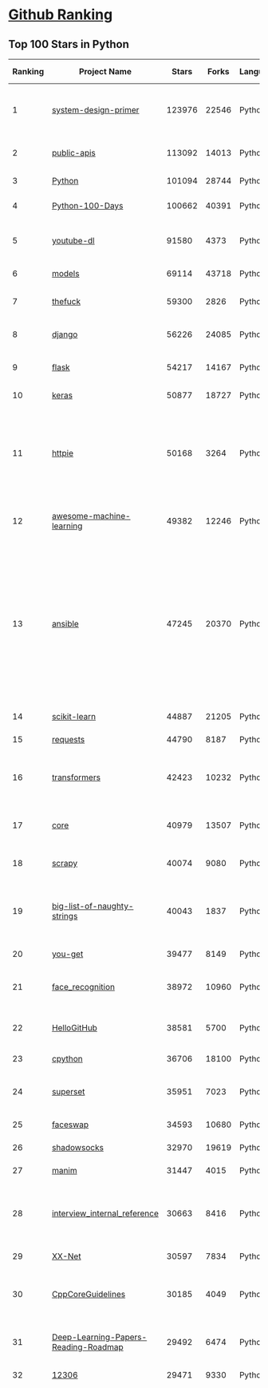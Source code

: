 [Github Ranking](../README.md)
==========

## Top 100 Stars in Python

| Ranking | Project Name | Stars | Forks | Language | Open Issues | Description | Last Commit |
| ------- | ------------ | ----- | ----- | -------- | ----------- | ----------- | ----------- |
| 1 | [system-design-primer](https://github.com/donnemartin/system-design-primer) | 123976 | 22546 | Python | 183 | Learn how to design large-scale systems. Prep for the system design interview.  Includes Anki flashcards. | 2021-03-16T00:15:08Z |
| 2 | [public-apis](https://github.com/public-apis/public-apis) | 113092 | 14013 | Python | 270 | A collective list of free APIs for use in software and web development. | 2021-03-17T00:28:20Z |
| 3 | [Python](https://github.com/TheAlgorithms/Python) | 101094 | 28744 | Python | 54 | All Algorithms implemented in Python | 2021-03-16T10:09:56Z |
| 4 | [Python-100-Days](https://github.com/jackfrued/Python-100-Days) | 100662 | 40391 | Python | 544 | Python - 100天从新手到大师 | 2021-03-13T04:09:00Z |
| 5 | [youtube-dl](https://github.com/ytdl-org/youtube-dl) | 91580 | 4373 | Python | 3980 | Command-line program to download videos from YouTube.com and other video sites | 2021-03-16T20:12:39Z |
| 6 | [models](https://github.com/tensorflow/models) | 69114 | 43718 | Python | 1110 | Models and examples built with TensorFlow | 2021-03-16T21:02:40Z |
| 7 | [thefuck](https://github.com/nvbn/thefuck) | 59300 | 2826 | Python | 254 | Magnificent app which corrects your previous console command. | 2021-03-13T13:24:54Z |
| 8 | [django](https://github.com/django/django) | 56226 | 24085 | Python | 168 | The Web framework for perfectionists with deadlines. | 2021-03-17T02:46:38Z |
| 9 | [flask](https://github.com/pallets/flask) | 54217 | 14167 | Python | 21 | The Python micro framework for building web applications. | 2021-03-16T20:13:14Z |
| 10 | [keras](https://github.com/keras-team/keras) | 50877 | 18727 | Python | 3232 | Deep Learning for humans | 2021-03-16T18:16:26Z |
| 11 | [httpie](https://github.com/httpie/httpie) | 50168 | 3264 | Python | 141 | As easy as /aitch-tee-tee-pie/ 🥧 Modern, user-friendly command-line HTTP client for the API era. JSON support, colors, sessions, downloads, plugins & more. https://twitter.com/httpie | 2021-02-27T16:54:56Z |
| 12 | [awesome-machine-learning](https://github.com/josephmisiti/awesome-machine-learning) | 49382 | 12246 | Python | 4 | A curated list of awesome Machine Learning frameworks, libraries and software. | 2021-03-10T09:15:34Z |
| 13 | [ansible](https://github.com/ansible/ansible) | 47245 | 20370 | Python | 1867 | Ansible is a radically simple IT automation platform that makes your applications and systems easier to deploy and maintain. Automate everything from code deployment to network configuration to cloud management, in a language that approaches plain English, using SSH, with no agents to install on remote systems. https://docs.ansible.com. | 2021-03-17T02:25:16Z |
| 14 | [scikit-learn](https://github.com/scikit-learn/scikit-learn) | 44887 | 21205 | Python | 2362 | scikit-learn: machine learning in Python | 2021-03-17T01:58:43Z |
| 15 | [requests](https://github.com/psf/requests) | 44790 | 8187 | Python | 316 | A simple, yet elegant HTTP library. | 2021-03-15T15:07:31Z |
| 16 | [transformers](https://github.com/huggingface/transformers) | 42423 | 10232 | Python | 569 | 🤗Transformers: State-of-the-art Natural Language Processing for Pytorch and TensorFlow 2.0. | 2021-03-17T02:21:11Z |
| 17 | [core](https://github.com/home-assistant/core) | 40979 | 13507 | Python | 1664 | :house_with_garden: Open source home automation that puts local control and privacy first | 2021-03-17T01:39:21Z |
| 18 | [scrapy](https://github.com/scrapy/scrapy) | 40074 | 9080 | Python | 795 | Scrapy, a fast high-level web crawling & scraping framework for Python. | 2021-03-16T22:54:11Z |
| 19 | [big-list-of-naughty-strings](https://github.com/minimaxir/big-list-of-naughty-strings) | 40043 | 1837 | Python | 74 | The Big List of Naughty Strings is a list of strings which have a high probability of causing issues when used as user-input data. | 2021-02-22T01:19:23Z |
| 20 | [you-get](https://github.com/soimort/you-get) | 39477 | 8149 | Python | 351 | :arrow_double_down: Dumb downloader that scrapes the web | 2021-03-11T02:26:50Z |
| 21 | [face_recognition](https://github.com/ageitgey/face_recognition) | 38972 | 10960 | Python | 589 | The world's simplest facial recognition api for Python and the command line | 2021-02-14T15:50:55Z |
| 22 | [HelloGitHub](https://github.com/521xueweihan/HelloGitHub) | 38581 | 5700 | Python | 22 | :octocat: 分享 GitHub 上有趣、入门级的开源项目（5 周年） | 2021-03-11T14:43:59Z |
| 23 | [cpython](https://github.com/python/cpython) | 36706 | 18100 | Python | 1483 | The Python programming language | 2021-03-17T00:13:12Z |
| 24 | [superset](https://github.com/apache/superset) | 35951 | 7023 | Python | 836 | Apache Superset is a Data Visualization and Data Exploration Platform | 2021-03-17T02:18:09Z |
| 25 | [faceswap](https://github.com/deepfakes/faceswap) | 34593 | 10680 | Python | 12 | Deepfakes Software For All | 2021-03-16T23:20:41Z |
| 26 | [shadowsocks](https://github.com/shadowsocks/shadowsocks) | 32970 | 19619 | Python | 447 | None | 2021-02-28T20:39:55Z |
| 27 | [manim](https://github.com/3b1b/manim) | 31447 | 4015 | Python | 319 | Animation engine for explanatory math videos | 2021-03-08T13:56:01Z |
| 28 | [interview_internal_reference](https://github.com/0voice/interview_internal_reference) | 30663 | 8416 | Python | 23 | 2021年最新总结，阿里，腾讯，百度，美团，头条等技术面试题目，以及答案，专家出题人分析汇总。 | 2021-03-03T08:23:36Z |
| 29 | [XX-Net](https://github.com/XX-net/XX-Net) | 30597 | 7834 | Python | 7691 | A proxy tool to bypass GFW. | 2021-01-20T11:06:31Z |
| 30 | [CppCoreGuidelines](https://github.com/isocpp/CppCoreGuidelines) | 30185 | 4049 | Python | 176 | The C++ Core Guidelines are a set of tried-and-true guidelines, rules, and best practices about coding in C++ | 2021-03-11T20:25:10Z |
| 31 | [Deep-Learning-Papers-Reading-Roadmap](https://github.com/floodsung/Deep-Learning-Papers-Reading-Roadmap) | 29492 | 6474 | Python | 83 | Deep Learning papers reading roadmap for anyone who are eager to learn this amazing tech! | 2021-02-01T15:08:16Z |
| 32 | [12306](https://github.com/testerSunshine/12306) | 29471 | 9330 | Python | 258 | 12306智能刷票，订票 | 2021-01-11T03:52:27Z |
| 33 | [funNLP](https://github.com/fighting41love/funNLP) | 29316 | 8662 | Python | 15 | 中英文敏感词、语言检测、中外手机/电话归属地/运营商查询、名字推断性别、手机号抽取、身份证抽取、邮箱抽取、中日文人名库、中文缩写库、拆字词典、词汇情感值、停用词、反动词表、暴恐词表、繁简体转换、英文模拟中文发音、汪峰歌词生成器、职业名称词库、同义词库、反义词库、否定词库、汽车品牌词库、汽车零件词库、连续英文切割、各种中文词向量、公司名字大全、古诗词库、IT词库、财经词库、成语词库、地名词库、历史名人词库、诗词词库、医学词库、饮食词库、法律词库、汽车词库、动物词库、中文聊天语料、中文谣言数据、百度中文问答数据集、句子相似度匹配算法集合、bert资源、文本生成&摘要相关工具、cocoNLP信息抽取工具、国内电话号码正则匹配、清华大学XLORE:中英文跨语言百科知识图谱、清华大学人工智能技术系列报告、自然语言生成、NLU太难了系列、自动对联数据及机器人、用户名黑名单列表、罪名法务名词及分类模型、微信公众号语料、cs224n深度学习自然语言处理课程、中文手写汉字识别、中文自然语言处理 语料/数据集、变量命名神器、分词语料库+代码、任务型对话英文数据集、ASR 语音数据集 + 基于深度学习的中文语音识别系统、笑声检测器、Microsoft多语言数字/单位/如日期时间识别包、中华新华字典数据库及api(包括常用歇后语、成语、词语和汉字)、文档图谱自动生成、SpaCy 中文模型、Common Voice语音识别数据集新版、神经网络关系抽取、基于bert的命名实体识别、关键词(Keyphrase)抽取包pke、基于医疗领域知识图谱的问答系统、基于依存句法与语义角色标注的事件三元组抽取、依存句法分析4万句高质量标注数据、cnocr：用来做中文OCR的Python3包、中文人物关系知识图谱项目、中文nlp竞赛项目及代码汇总、中文字符数据、speech-aligner: 从“人声语音”及其“语言文本”产生音素级别时间对齐标注的工具、AmpliGraph: 知识图谱表示学习(Python)库：知识图谱概念链接预测、Scattertext 文本可视化(python)、语言/知识表示工具：BERT & ERNIE、中文对比英文自然语言处理NLP的区别综述、Synonyms中文近义词工具包、HarvestText领域自适应文本挖掘工具（新词发现-情感分析-实体链接等）、word2word：(Python)方便易用的多语言词-词对集：62种语言/3,564个多语言对、语音识别语料生成工具：从具有音频/字幕的在线视频创建自动语音识别(ASR)语料库、构建医疗实体识别的模型（包含词典和语料标注）、单文档非监督的关键词抽取、Kashgari中使用gpt-2语言模型、开源的金融投资数据提取工具、文本自动摘要库TextTeaser: 仅支持英文、人民日报语料处理工具集、一些关于自然语言的基本模型、基于14W歌曲知识库的问答尝试--功能包括歌词接龙and已知歌词找歌曲以及歌曲歌手歌词三角关系的问答、基于Siamese bilstm模型的相似句子判定模型并提供训练数据集和测试数据集、用Transformer编解码模型实现的根据Hacker News文章标题自动生成评论、用BERT进行序列标记和文本分类的模板代码、LitBank：NLP数据集——支持自然语言处理和计算人文学科任务的100部带标记英文小说语料、百度开源的基准信息抽取系统、虚假新闻数据集、Facebook: LAMA语言模型分析，提供Transformer-XL/BERT/ELMo/GPT预训练语言模型的统一访问接口、CommonsenseQA：面向常识的英文QA挑战、中文知识图谱资料、数据及工具、各大公司内部里大牛分享的技术文档 PDF 或者 PPT、自然语言生成SQL语句（英文）、中文NLP数据增强（EDA）工具、英文NLP数据增强工具 、基于医药知识图谱的智能问答系统、京东商品知识图谱、基于mongodb存储的军事领域知识图谱问答项目、基于远监督的中文关系抽取、语音情感分析、中文ULMFiT-情感分析-文本分类-语料及模型、一个拍照做题程序、世界各国大规模人名库、一个利用有趣中文语料库 qingyun 训练出来的中文聊天机器人、中文聊天机器人seqGAN、省市区镇行政区划数据带拼音标注、教育行业新闻语料库包含自动文摘功能、开放了对话机器人-知识图谱-语义理解-自然语言处理工具及数据、中文知识图谱：基于百度百科中文页面-抽取三元组信息-构建中文知识图谱、masr: 中文语音识别-提供预训练模型-高识别率、Python音频数据增广库、中文全词覆盖BERT及两份阅读理解数据、ConvLab：开源多域端到端对话系统平台、中文自然语言处理数据集、基于最新版本rasa搭建的对话系统、基于TensorFlow和BERT的管道式实体及关系抽取、一个小型的证券知识图谱/知识库、复盘所有NLP比赛的TOP方案、OpenCLaP：多领域开源中文预训练语言模型仓库、UER：基于不同语料+编码器+目标任务的中文预训练模型仓库、中文自然语言处理向量合集、基于金融-司法领域(兼有闲聊性质)的聊天机器人、g2pC：基于上下文的汉语读音自动标记模块、Zincbase 知识图谱构建工具包、诗歌质量评价/细粒度情感诗歌语料库、快速转化「中文数字」和「阿拉伯数字」、百度知道问答语料库、基于知识图谱的问答系统、jieba_fast 加速版的jieba、正则表达式教程、中文阅读理解数据集、基于BERT等最新语言模型的抽取式摘要提取、Python利用深度学习进行文本摘要的综合指南、知识图谱深度学习相关资料整理、维基大规模平行文本语料、StanfordNLP 0.2.0：纯Python版自然语言处理包、NeuralNLP-NeuralClassifier：腾讯开源深度学习文本分类工具、端到端的封闭域对话系统、中文命名实体识别：NeuroNER vs. BertNER、新闻事件线索抽取、2019年百度的三元组抽取比赛：“科学空间队”源码、基于依存句法的开放域文本知识三元组抽取和知识库构建、中文的GPT2训练代码、ML-NLP - 机器学习(Machine Learning)NLP面试中常考到的知识点和代码实现、nlp4han:中文自然语言处理工具集(断句/分词/词性标注/组块/句法分析/语义分析/NER/N元语法/HMM/代词消解/情感分析/拼写检查、XLM：Facebook的跨语言预训练语言模型、用基于BERT的微调和特征提取方法来进行知识图谱百度百科人物词条属性抽取、中文自然语言处理相关的开放任务-数据集-当前最佳结果、CoupletAI - 基于CNN+Bi-LSTM+Attention 的自动对对联系统、抽象知识图谱、MiningZhiDaoQACorpus - 580万百度知道问答数据挖掘项目、brat rapid annotation tool: 序列标注工具、大规模中文知识图谱数据：1.4亿实体、数据增强在机器翻译及其他nlp任务中的应用及效果、allennlp阅读理解:支持多种数据和模型、PDF表格数据提取工具 、 Graphbrain：AI开源软件库和科研工具，目的是促进自动意义提取和文本理解以及知识的探索和推断、简历自动筛选系统、基于命名实体识别的简历自动摘要、中文语言理解测评基准，包括代表性的数据集&基准模型&语料库&排行榜、树洞 OCR 文字识别 、从包含表格的扫描图片中识别表格和文字、语声迁移、Python口语自然语言处理工具集(英文)、 similarity：相似度计算工具包，java编写、海量中文预训练ALBERT模型 、Transformers 2.0 、基于大规模音频数据集Audioset的音频增强 、Poplar：网页版自然语言标注工具、图片文字去除，可用于漫画翻译 、186种语言的数字叫法库、Amazon发布基于知识的人-人开放领域对话数据集 、中文文本纠错模块代码、繁简体转换 、 Python实现的多种文本可读性评价指标、类似于人名/地名/组织机构名的命名体识别数据集 、东南大学《知识图谱》研究生课程(资料)、. 英文拼写检查库 、 wwsearch是企业微信后台自研的全文检索引擎、CHAMELEON：深度学习新闻推荐系统元架构 、 8篇论文梳理BERT相关模型进展与反思、DocSearch：免费文档搜索引擎、 LIDA：轻量交互式对话标注工具 、aili - the fastest in-memory index in the East 东半球最快并发索引 、知识图谱车音工作项目、自然语言生成资源大全 、中日韩分词库mecab的Python接口库、中文文本摘要/关键词提取、汉字字符特征提取器 (featurizer)，提取汉字的特征（发音特征、字形特征）用做深度学习的特征、中文生成任务基准测评 、中文缩写数据集、中文任务基准测评 - 代表性的数据集-基准(预训练)模型-语料库-baseline-工具包-排行榜、PySS3：面向可解释AI的SS3文本分类器机器可视化工具 、中文NLP数据集列表、COPE - 格律诗编辑程序、doccano：基于网页的开源协同多语言文本标注工具 、PreNLP：自然语言预处理库、简单的简历解析器，用来从简历中提取关键信息、用于中文闲聊的GPT2模型：GPT2-chitchat、基于检索聊天机器人多轮响应选择相关资源列表(Leaderboards、Datasets、Papers)、(Colab)抽象文本摘要实现集锦(教程 、词语拼音数据、高效模糊搜索工具、NLP数据增广资源集、微软对话机器人框架 、 GitHub Typo Corpus：大规模GitHub多语言拼写错误/语法错误数据集、TextCluster：短文本聚类预处理模块 Short text cluster、面向语音识别的中文文本规范化、BLINK：最先进的实体链接库、BertPunc：基于BERT的最先进标点修复模型、Tokenizer：快速、可定制的文本词条化库、中文语言理解测评基准，包括代表性的数据集、基准(预训练)模型、语料库、排行榜、spaCy 医学文本挖掘与信息提取 、 NLP任务示例项目代码集、 python拼写检查库、chatbot-list - 行业内关于智能客服、聊天机器人的应用和架构、算法分享和介绍、语音质量评价指标(MOSNet, BSSEval, STOI, PESQ, SRMR)、 用138GB语料训练的法文RoBERTa预训练语言模型 、BERT-NER-Pytorch：三种不同模式的BERT中文NER实验、无道词典 - 有道词典的命令行版本，支持英汉互查和在线查询、2019年NLP亮点回顾、 Chinese medical dialogue data 中文医疗对话数据集 、最好的汉字数字(中文数字)-阿拉伯数字转换工具、 基于百科知识库的中文词语多词义/义项获取与特定句子词语语义消歧、awesome-nlp-sentiment-analysis - 情感分析、情绪原因识别、评价对象和评价词抽取、LineFlow：面向所有深度学习框架的NLP数据高效加载器、中文医学NLP公开资源整理 、MedQuAD：(英文)医学问答数据集、将自然语言数字串解析转换为整数和浮点数、Transfer Learning in Natural Language Processing (NLP) 、面向语音识别的中文/英文发音辞典、Tokenizers：注重性能与多功能性的最先进分词器、CLUENER 细粒度命名实体识别 Fine Grained Named Entity Recognition、 基于BERT的中文命名实体识别、中文谣言数据库、NLP数据集/基准任务大列表、nlp相关的一些论文及代码, 包括主题模型、词向量(Word Embedding)、命名实体识别(NER)、文本分类(Text Classificatin)、文本生成(Text Generation)、文本相似性(Text Similarity)计算等，涉及到各种与nlp相关的算法，基于keras和tensorflow 、Python文本挖掘/NLP实战示例、 Blackstone：面向非结构化法律文本的spaCy pipeline和NLP模型通过同义词替换实现文本“变脸” 、中文 预训练 ELECTREA 模型: 基于对抗学习 pretrain Chinese Model 、albert-chinese-ner - 用预训练语言模型ALBERT做中文NER 、基于GPT2的特定主题文本生成/文本增广、开源预训练语言模型合集、多语言句向量包、编码、标记和实现：一种可控高效的文本生成方法、 英文脏话大列表 、attnvis：GPT2、BERT等transformer语言模型注意力交互可视化、CoVoST：Facebook发布的多语种语音-文本翻译语料库，包括11种语言(法语、德语、荷兰语、俄语、西班牙语、意大利语、土耳其语、波斯语、瑞典语、蒙古语和中文)的语音、文字转录及英文译文、Jiagu自然语言处理工具 - 以BiLSTM等模型为基础，提供知识图谱关系抽取 中文分词 词性标注 命名实体识别 情感分析 新词发现 关键词 文本摘要 文本聚类等功能、用unet实现对文档表格的自动检测，表格重建、NLP事件提取文献资源列表 、 金融领域自然语言处理研究资源大列表、CLUEDatasetSearch - 中英文NLP数据集：搜索所有中文NLP数据集，附常用英文NLP数据集 、medical_NER - 中文医学知识图谱命名实体识别 、(哈佛)讲因果推理的免费书、知识图谱相关学习资料/数据集/工具资源大列表、Forte：灵活强大的自然语言处理pipeline工具集 、Python字符串相似性算法库、PyLaia：面向手写文档分析的深度学习工具包、TextFooler：针对文本分类/推理的对抗文本生成模块、Haystack：灵活、强大的可扩展问答(QA)框架、中文关键短语抽取工具 | 2020-12-22T20:11:33Z |
| 34 | [AiLearning](https://github.com/apachecn/AiLearning) | 29170 | 9870 | Python | 33 | AiLearning: 机器学习 - MachineLearning - ML、深度学习 - DeepLearning - DL、自然语言处理 NLP | 2021-01-20T16:02:37Z |
| 35 | [localstack](https://github.com/localstack/localstack) | 29133 | 2297 | Python | 275 | 💻  A fully functional local AWS cloud stack. Develop and test your cloud & Serverless apps offline! | 2021-03-17T02:13:04Z |
| 36 | [pandas](https://github.com/pandas-dev/pandas) | 28834 | 12065 | Python | 3707 | Flexible and powerful data analysis / manipulation library for Python, providing labeled data structures similar to R data.frame objects, statistical functions, and much more | 2021-03-17T02:08:24Z |
| 37 | [fastapi](https://github.com/tiangolo/fastapi) | 28545 | 1956 | Python | 742 | FastAPI framework, high performance, easy to learn, fast to code, ready for production | 2021-03-16T23:38:55Z |
| 38 | [python-patterns](https://github.com/faif/python-patterns) | 27854 | 5766 | Python | 10 | A collection of design patterns/idioms in Python | 2021-01-25T22:10:37Z |
| 39 | [sentry](https://github.com/getsentry/sentry) | 27569 | 3098 | Python | 301 | Sentry is cross-platform application monitoring, with a focus on error reporting. | 2021-03-17T02:57:30Z |
| 40 | [bert](https://github.com/google-research/bert) | 27304 | 7722 | Python | 776 | TensorFlow code and pre-trained models for BERT | 2021-02-25T12:31:57Z |
| 41 | [wtfpython](https://github.com/satwikkansal/wtfpython) | 26272 | 2207 | Python | 51 | What the f*ck Python? 😱 | 2021-03-03T19:51:10Z |
| 42 | [jieba](https://github.com/fxsjy/jieba) | 25732 | 6146 | Python | 601 | 结巴中文分词 | 2020-12-05T18:32:32Z |
| 43 | [DeepFaceLab](https://github.com/iperov/DeepFaceLab) | 25014 | 5619 | Python | 270 | DeepFaceLab is the leading software for creating deepfakes. | 2021-03-16T16:15:49Z |
| 44 | [Detectron](https://github.com/facebookresearch/Detectron) | 24201 | 5316 | Python | 318 | FAIR's research platform for object detection research, implementing popular algorithms like Mask R-CNN and RetinaNet. | 2021-03-10T07:33:32Z |
| 45 | [rich](https://github.com/willmcgugan/rich) | 24078 | 718 | Python | 6 | Rich is a Python library for rich text and beautiful formatting in the terminal. | 2021-03-16T17:30:40Z |
| 46 | [cheat.sh](https://github.com/chubin/cheat.sh) | 23770 | 1204 | Python | 83 | the only cheat sheet you need | 2021-03-05T06:54:19Z |
| 47 | [gym](https://github.com/openai/gym) | 23694 | 6772 | Python | 270 | A toolkit for developing and comparing reinforcement learning algorithms. | 2021-03-11T10:38:28Z |
| 48 | [Real-Time-Voice-Cloning](https://github.com/CorentinJ/Real-Time-Voice-Cloning) | 23412 | 4516 | Python | 16 | Clone a voice in 5 seconds to generate arbitrary speech in real-time | 2021-02-23T14:11:03Z |
| 49 | [sherlock](https://github.com/sherlock-project/sherlock) | 23337 | 2323 | Python | 109 | 🔎 Hunt down social media accounts by username across social networks | 2021-03-16T21:01:56Z |
| 50 | [PayloadsAllTheThings](https://github.com/swisskyrepo/PayloadsAllTheThings) | 22712 | 6693 | Python | 13 | A list of useful payloads and bypass for Web Application Security and Pentest/CTF | 2021-03-17T01:17:33Z |
| 51 | [linux-insides](https://github.com/0xAX/linux-insides) | 22487 | 2562 | Python | 42 | A little bit about a linux kernel | 2021-03-13T05:18:30Z |
| 52 | [HanLP](https://github.com/hankcs/HanLP) | 22283 | 5967 | Python | 4 | 中文分词 词性标注 命名实体识别 依存句法分析 语义依存分析 新词发现 关键词短语提取 自动摘要 文本分类聚类 拼音简繁转换 自然语言处理 | 2021-03-11T02:33:12Z |
| 53 | [compose](https://github.com/docker/compose) | 22094 | 3689 | Python | 497 | Define and run multi-container applications with Docker | 2021-03-17T02:44:18Z |
| 54 | [interactive-coding-challenges](https://github.com/donnemartin/interactive-coding-challenges) | 22084 | 3518 | Python | 58 | 120+ interactive Python coding interview challenges (algorithms and data structures).  Includes Anki flashcards. | 2020-12-11T15:29:16Z |
| 55 | [mitmproxy](https://github.com/mitmproxy/mitmproxy) | 21779 | 2796 | Python | 234 | An interactive TLS-capable intercepting HTTP proxy for penetration testers and software developers. | 2021-03-17T00:48:29Z |
| 56 | [pipenv](https://github.com/pypa/pipenv) | 21639 | 1603 | Python | 505 |  Python Development Workflow for Humans. | 2021-03-16T06:35:25Z |
| 57 | [d2l-zh](https://github.com/d2l-ai/d2l-zh) | 21319 | 5330 | Python | 9 | 《动手学深度学习》：面向中文读者、能运行、可讨论。中英文版被全球175所大学采用教学。 | 2021-03-15T23:02:34Z |
| 58 | [ItChat](https://github.com/littlecodersh/ItChat) | 21296 | 4989 | Python | 231 | A complete and graceful API for Wechat. 微信个人号接口、微信机器人及命令行微信，三十行即可自定义个人号机器人。 | 2021-02-28T15:51:27Z |
| 59 | [airflow](https://github.com/apache/airflow) | 20780 | 8165 | Python | 981 | Apache Airflow - A platform to programmatically author, schedule, and monitor workflows | 2021-03-17T02:17:43Z |
| 60 | [Python](https://github.com/geekcomputers/Python) | 20693 | 9674 | Python | 203 | My Python Examples | 2021-03-12T04:35:41Z |
| 61 | [python-cheatsheet](https://github.com/gto76/python-cheatsheet) | 20585 | 3913 | Python | 23 | Comprehensive Python Cheatsheet | 2021-03-16T22:40:50Z |
| 62 | [django-rest-framework](https://github.com/encode/django-rest-framework) | 20481 | 5603 | Python | 220 | Web APIs for Django. 🎸 | 2021-03-16T13:29:13Z |
| 63 | [data-science-ipython-notebooks](https://github.com/donnemartin/data-science-ipython-notebooks) | 20367 | 6464 | Python | 20 | Data science Python notebooks: Deep learning (TensorFlow, Theano, Caffe, Keras), scikit-learn, Kaggle, big data (Spark, Hadoop MapReduce, HDFS), matplotlib, pandas, NumPy, SciPy, Python essentials, AWS, and various command lines. | 2021-02-18T10:51:00Z |
| 64 | [algo](https://github.com/trailofbits/algo) | 20320 | 1757 | Python | 92 | Set up a personal VPN in the cloud | 2021-03-16T00:12:09Z |
| 65 | [pytorch-tutorial](https://github.com/yunjey/pytorch-tutorial) | 19937 | 6314 | Python | 76 | PyTorch Tutorial for Deep Learning Researchers | 2021-03-10T08:49:34Z |
| 66 | [black](https://github.com/psf/black) | 19920 | 1285 | Python | 436 | The uncompromising Python code formatter | 2021-03-12T09:33:15Z |
| 67 | [spaCy](https://github.com/explosion/spaCy) | 19874 | 3340 | Python | 112 | 💫 Industrial-strength Natural Language Processing (NLP) in Python | 2021-03-17T02:22:50Z |
| 68 | [tornado](https://github.com/tornadoweb/tornado) | 19863 | 5341 | Python | 223 | Tornado is a Python web framework and asynchronous networking library, originally developed at FriendFeed. | 2021-03-16T05:31:50Z |
| 69 | [ML-From-Scratch](https://github.com/eriklindernoren/ML-From-Scratch) | 19608 | 3774 | Python | 37 | Machine Learning From Scratch. Bare bones NumPy implementations of machine learning models and algorithms with a focus on accessibility. Aims to cover everything from linear regression to deep learning. | 2020-12-21T21:14:19Z |
| 70 | [Mask_RCNN](https://github.com/matterport/Mask_RCNN) | 19600 | 9412 | Python | 1646 | Mask R-CNN for object detection and instance segmentation on Keras and TensorFlow | 2020-12-18T20:32:59Z |
| 71 | [algorithms](https://github.com/keon/algorithms) | 18876 | 3882 | Python | 159 | Minimal examples of data structures and algorithms in Python | 2021-03-15T06:46:13Z |
| 72 | [python-fire](https://github.com/google/python-fire) | 18812 | 1134 | Python | 96 | Python Fire is a library for automatically generating command line interfaces (CLIs) from absolutely any Python object. | 2021-03-05T04:41:37Z |
| 73 | [redash](https://github.com/getredash/redash) | 18386 | 3161 | Python | 595 | Make Your Company Data Driven. Connect to any data source, easily visualize, dashboard and share your data. | 2021-03-17T02:24:33Z |
| 74 | [algo](https://github.com/wangzheng0822/algo) | 18162 | 5882 | Python | 132 | 数据结构和算法必知必会的50个代码实现 | 2021-03-04T09:43:06Z |
| 75 | [glances](https://github.com/nicolargo/glances) | 18019 | 1180 | Python | 194 | Glances an Eye on your system. A top/htop alternative for GNU/Linux, BSD, Mac OS and Windows operating systems. | 2021-03-13T10:35:20Z |
| 76 | [NLP-progress](https://github.com/sebastianruder/NLP-progress) | 17991 | 3072 | Python | 27 | Repository to track the progress in Natural Language Processing (NLP), including the datasets and the current state-of-the-art for the most common NLP tasks. | 2021-03-05T22:49:35Z |
| 77 | [macOS-Security-and-Privacy-Guide](https://github.com/drduh/macOS-Security-and-Privacy-Guide) | 17803 | 1259 | Python | 7 | Guide to securing and improving privacy on macOS | 2020-11-11T19:58:48Z |
| 78 | [tqdm](https://github.com/tqdm/tqdm) | 17750 | 914 | Python | 279 | A Fast, Extensible Progress Bar for Python and CLI | 2021-03-16T18:00:05Z |
| 79 | [hosts](https://github.com/StevenBlack/hosts) | 17425 | 1552 | Python | 39 | Consolidating and extending hosts files from several well-curated sources. You can optionally pick extensions to block pornography, social media, and other categories. | 2021-03-16T15:55:37Z |
| 80 | [celery](https://github.com/celery/celery) | 16896 | 3957 | Python | 492 | Distributed Task Queue (development branch) | 2021-03-16T14:41:23Z |
| 81 | [Depix](https://github.com/beurtschipper/Depix) | 16720 | 2029 | Python | 6 | Recovers passwords from pixelized screenshots | 2021-03-16T08:10:23Z |
| 82 | [numpy](https://github.com/numpy/numpy) | 16552 | 5340 | Python | 2267 | The fundamental package for scientific computing with Python. | 2021-03-16T23:15:17Z |
| 83 | [magenta](https://github.com/magenta/magenta) | 16409 | 3379 | Python | 300 | Magenta: Music and Art Generation with Machine Intelligence | 2021-03-10T17:35:49Z |
| 84 | [spleeter](https://github.com/deezer/spleeter) | 15822 | 1630 | Python | 81 | Deezer source separation library including pretrained models. | 2021-03-12T16:47:11Z |
| 85 | [reddit](https://github.com/reddit-archive/reddit) | 15684 | 2868 | Python | 304 | historical code from reddit.com | 2017-10-17T19:57:07Z |
| 86 | [bitcoinbook](https://github.com/bitcoinbook/bitcoinbook) | 15683 | 4316 | Python | 44 | Mastering Bitcoin 2nd Edition - Programming the Open Blockchain | 2021-03-15T05:17:53Z |
| 87 | [examples](https://github.com/pytorch/examples) | 15671 | 7334 | Python | 306 | A set of examples around pytorch in Vision, Text, Reinforcement Learning, etc. | 2021-03-11T18:52:05Z |
| 88 | [CheatSheetSeries](https://github.com/OWASP/CheatSheetSeries) | 15651 | 2272 | Python | 36 | The OWASP Cheat Sheet Series was created to provide a concise collection of high value information on specific application security topics. | 2021-03-17T00:11:53Z |
| 89 | [locust](https://github.com/locustio/locust) | 15607 | 2073 | Python | 50 | Scalable user load testing tool written in Python | 2021-03-16T16:27:22Z |
| 90 | [TensorFlow-Course](https://github.com/instillai/TensorFlow-Course) | 15505 | 3128 | Python | 2 | :satellite: Simple and ready-to-use tutorials for TensorFlow  | 2020-12-21T21:15:27Z |
| 91 | [cascadia-code](https://github.com/microsoft/cascadia-code) | 15455 | 465 | Python | 40 | This is a fun, new monospaced font that includes programming ligatures and is designed to enhance the modern look and feel of the Windows Terminal. | 2021-03-01T18:02:49Z |
| 92 | [detectron2](https://github.com/facebookresearch/detectron2) | 15418 | 3943 | Python | 89 | Detectron2 is FAIR's next-generation platform for object detection and segmentation. | 2021-03-16T15:20:06Z |
| 93 | [jumpserver](https://github.com/jumpserver/jumpserver) | 15416 | 4117 | Python | 129 | JumpServer 是全球首款开源的堡垒机，是符合 4A 的专业运维安全审计系统。 | 2021-03-17T02:58:20Z |
| 94 | [professional-programming](https://github.com/charlax/professional-programming) | 15294 | 1368 | Python | 1 | A collection of full-stack resources for programmers. | 2021-03-16T12:17:40Z |
| 95 | [ray](https://github.com/ray-project/ray) | 15216 | 2461 | Python | 1394 | An open source framework that provides a simple, universal API for building distributed applications. Ray is packaged with RLlib, a scalable reinforcement learning library, and Tune, a scalable hyperparameter tuning library. | 2021-03-17T01:04:27Z |
| 96 | [toml](https://github.com/toml-lang/toml) | 15011 | 733 | Python | 37 | Tom's Obvious, Minimal Language | 2021-02-24T18:14:38Z |
| 97 | [pyspider](https://github.com/binux/pyspider) | 14913 | 3570 | Python | 280 | A Powerful Spider(Web Crawler) System in Python. | 2021-03-09T08:53:54Z |
| 98 | [bokeh](https://github.com/bokeh/bokeh) | 14846 | 3666 | Python | 662 | Interactive Data Visualization in the browser, from  Python | 2021-03-16T20:55:47Z |
| 99 | [Awesome-Linux-Software](https://github.com/luong-komorebi/Awesome-Linux-Software) | 14719 | 1549 | Python | 22 | A list of awesome applications, software, tools and other materials for Linux distros.  | 2021-03-15T22:42:36Z |
| 100 | [ipython](https://github.com/ipython/ipython) | 14703 | 4141 | Python | 1482 | Official repository for IPython itself. Other repos in the IPython organization contain things like the website, documentation builds, etc. | 2021-03-17T00:58:23Z |

